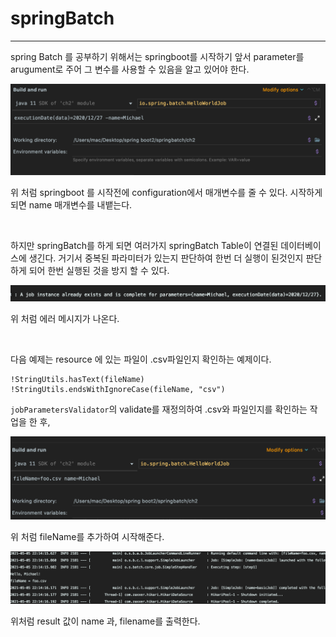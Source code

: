 # springBatch

---

spring Batch 를 공부하기 위해서는 springboot를 시작하기 앞서 parameter를 arugument로 주어 그 변수를 사용할 수 있음을 알고 있어야 한다.

![nameParameter](./resource/nameParameter.png)

위 처럼 springboot 를 시작전에 configuration에서 매개변수를 줄 수 있다.
시작하게 되면 name 매개변수를 내뱉는다.

<br>

하지만 springBatch를 하게 되면 여러가지 springBatch Table이 연결된 데이터베이스에 생긴다.
거기서 중복된 파라미터가 있는지 판단하여 한번 더 실행이 된것인지 판단하게 되어 한번 실행된 것을 방지 할 수 있다.

![already](./resource/already.png)

위 처럼 에러 메시지가 나온다.

<br>

다음 예제는 resource 에 있는 파일이 .csv파일인지 확인하는 예제이다.

```
!StringUtils.hasText(fileName)
!StringUtils.endsWithIgnoreCase(fileName, "csv")
```

`jobParametersValidator`의 validate를 재정의하여 .csv와 파일인지를 확인하는 작업을 한 후,

![fileName](./resource/fileNameParameter.png)

위 처럼 fileName를 추가하여 시작해준다.
<br>

![fileresult](./resource/filenameResult.png)

위처럼 result 값이 name 과, filename를 출력한다.